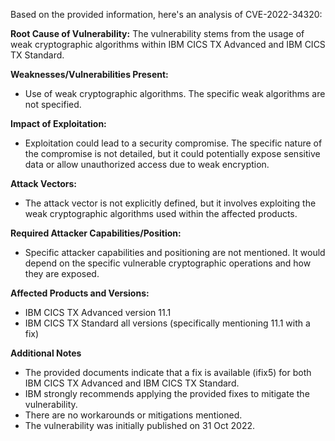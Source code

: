 Based on the provided information, here's an analysis of CVE-2022-34320:

**Root Cause of Vulnerability:**
The vulnerability stems from the usage of weak cryptographic algorithms within IBM CICS TX Advanced and IBM CICS TX Standard.

**Weaknesses/Vulnerabilities Present:**
- Use of weak cryptographic algorithms. The specific weak algorithms are not specified.

**Impact of Exploitation:**
- Exploitation could lead to a security compromise. The specific nature of the compromise is not detailed, but it could potentially expose sensitive data or allow unauthorized access due to weak encryption.

**Attack Vectors:**
- The attack vector is not explicitly defined, but it involves exploiting the weak cryptographic algorithms used within the affected products.

**Required Attacker Capabilities/Position:**
- Specific attacker capabilities and positioning are not mentioned. It would depend on the specific vulnerable cryptographic operations and how they are exposed.

**Affected Products and Versions:**
- IBM CICS TX Advanced version 11.1
- IBM CICS TX Standard all versions (specifically mentioning 11.1 with a fix)

**Additional Notes**
- The provided documents indicate that a fix is available (ifix5) for both IBM CICS TX Advanced and IBM CICS TX Standard.
- IBM strongly recommends applying the provided fixes to mitigate the vulnerability.
- There are no workarounds or mitigations mentioned.
- The vulnerability was initially published on 31 Oct 2022.